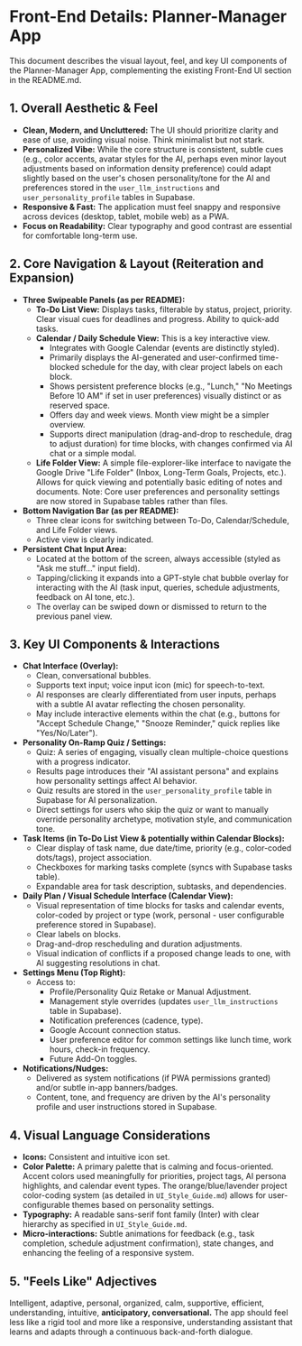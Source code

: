 # Front-End Details: Planner-Manager App

This document describes the visual layout, feel, and key UI components of the Planner-Manager App, complementing the existing Front-End UI section in the README.md.

## 1. Overall Aesthetic & Feel

*   **Clean, Modern, and Uncluttered:** The UI should prioritize clarity and ease of use, avoiding visual noise. Think minimalist but not stark.
*   **Personalized Vibe:** While the core structure is consistent, subtle cues (e.g., color accents, avatar styles for the AI, perhaps even minor layout adjustments based on information density preference) could adapt slightly based on the user's chosen personality/tone for the AI and preferences stored in the `user_llm_instructions` and `user_personality_profile` tables in Supabase.
*   **Responsive & Fast:** The application must feel snappy and responsive across devices (desktop, tablet, mobile web) as a PWA.
*   **Focus on Readability:** Clear typography and good contrast are essential for comfortable long-term use.

## 2. Core Navigation & Layout (Reiteration and Expansion)

*   **Three Swipeable Panels (as per README):**
    *   **To-Do List View:** Displays tasks, filterable by status, project, priority. Clear visual cues for deadlines and progress. Ability to quick-add tasks.
    *   **Calendar / Daily Schedule View:** This is a key interactive view.
        *   Integrates with Google Calendar (events are distinctly styled).
        *   Primarily displays the AI-generated and user-confirmed time-blocked schedule for the day, with clear project labels on each block.
        *   Shows persistent preference blocks (e.g., "Lunch," "No Meetings Before 10 AM" if set in user preferences) visually distinct or as reserved space.
        *   Offers day and week views. Month view might be a simpler overview.
        *   Supports direct manipulation (drag-and-drop to reschedule, drag to adjust duration) for time blocks, with changes confirmed via AI chat or a simple modal.
    *   **Life Folder View:** A simple file-explorer-like interface to navigate the Google Drive "Life Folder" (Inbox, Long-Term Goals, Projects, etc.). Allows for quick viewing and potentially basic editing of notes and documents. Note: Core user preferences and personality settings are now stored in Supabase tables rather than files.
*   **Bottom Navigation Bar (as per README):**
    *   Three clear icons for switching between To-Do, Calendar/Schedule, and Life Folder views.
    *   Active view is clearly indicated.
*   **Persistent Chat Input Area:**
    *   Located at the bottom of the screen, always accessible (styled as "Ask me stuff…" input field).
    *   Tapping/clicking it expands into a GPT-style chat bubble overlay for interacting with the AI (task input, queries, schedule adjustments, feedback on AI tone, etc.).
    *   The overlay can be swiped down or dismissed to return to the previous panel view.

## 3. Key UI Components & Interactions

*   **Chat Interface (Overlay):**
    *   Clean, conversational bubbles.
    *   Supports text input; voice input icon (mic) for speech-to-text.
    *   AI responses are clearly differentiated from user inputs, perhaps with a subtle AI avatar reflecting the chosen personality.
    *   May include interactive elements within the chat (e.g., buttons for "Accept Schedule Change," "Snooze Reminder," quick replies like "Yes/No/Later").
*   **Personality On-Ramp Quiz / Settings:**
    *   Quiz: A series of engaging, visually clean multiple-choice questions with a progress indicator.
    *   Results page introduces their "AI assistant persona" and explains how personality settings affect AI behavior.
    *   Quiz results are stored in the `user_personality_profile` table in Supabase for AI personalization.
    *   Direct settings for users who skip the quiz or want to manually override personality archetype, motivation style, and communication tone.
*   **Task Items (in To-Do List View & potentially within Calendar Blocks):**
    *   Clear display of task name, due date/time, priority (e.g., color-coded dots/tags), project association.
    *   Checkboxes for marking tasks complete (syncs with Supabase tasks table).
    *   Expandable area for task description, subtasks, and dependencies.
*   **Daily Plan / Visual Schedule Interface (Calendar View):**
    *   Visual representation of time blocks for tasks and calendar events, color-coded by project or type (work, personal - user configurable preference stored in Supabase).
    *   Clear labels on blocks.
    *   Drag-and-drop rescheduling and duration adjustments.
    *   Visual indication of conflicts if a proposed change leads to one, with AI suggesting resolutions in chat.
*   **Settings Menu (Top Right):**
    *   Access to:
        *   Profile/Personality Quiz Retake or Manual Adjustment.
        *   Management style overrides (updates `user_llm_instructions` table in Supabase).
        *   Notification preferences (cadence, type).
        *   Google Account connection status.
        *   User preference editor for common settings like lunch time, work hours, check-in frequency.
        *   Future Add-On toggles.
*   **Notifications/Nudges:**
    *   Delivered as system notifications (if PWA permissions granted) and/or subtle in-app banners/badges.
    *   Content, tone, and frequency are driven by the AI's personality profile and user instructions stored in Supabase.

## 4. Visual Language Considerations

*   **Icons:** Consistent and intuitive icon set.
*   **Color Palette:** A primary palette that is calming and focus-oriented. Accent colors used meaningfully for priorities, project tags, AI persona highlights, and calendar event types. The orange/blue/lavender project color-coding system (as detailed in `UI_Style_Guide.md`) allows for user-configurable themes based on personality settings.
*   **Typography:** A readable sans-serif font family (Inter) with clear hierarchy as specified in `UI_Style_Guide.md`.
*   **Micro-interactions:** Subtle animations for feedback (e.g., task completion, schedule adjustment confirmation), state changes, and enhancing the feeling of a responsive system.

## 5. "Feels Like" Adjectives

Intelligent, adaptive, personal, organized, calm, supportive, efficient, understanding, intuitive, **anticipatory, conversational.**
The app should feel less like a rigid tool and more like a responsive, understanding assistant that learns and adapts through a continuous back-and-forth dialogue. 